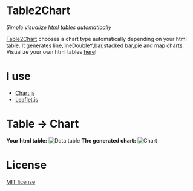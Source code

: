 Table2Chart
=======
*Simple visualize html tables automatically* 

[Table2Chart](http://github.wikunia.de/Table2Chart)  chooses a chart type automatically depending on your html table.
It generates line,lineDoubleY,bar,stacked bar,pie and map charts.
Visualize your own html tables [here](http://github.wikunia.de/Table2Chart/create.php)!

I use
=====
+ [Chart.js](http://www.chartjs.org)
+ [Leaflet.js](http://leafletjs.com)

Table -> Chart
======
__Your html table:__ ![Data table](http://github.wikunia.de/Table2Chart/images/line_table.jpg "") 
__The generated chart:__ ![Chart](http://github.wikunia.de/Table2Chart/images/line_chart.jpg "")





License
======
[MIT license](http://opensource.org/licenses/MIT)


